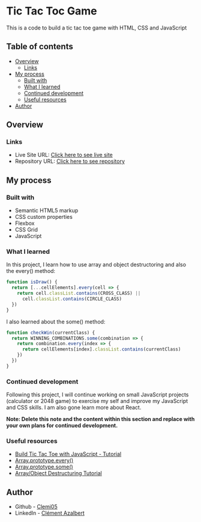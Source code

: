 # Tic Tac Toc Game

This is a code to build a tic tac toe game with HTML, CSS and JavaScript

## Table of contents

- [Overview](#overview)
  - [Links](#links)
- [My process](#my-process)
  - [Built with](#built-with)
  - [What I learned](#what-i-learned)
  - [Continued development](#continued-development)
  - [Useful resources](#useful-resources)
- [Author](#author)

## Overview

### Links

- Live Site URL: [Click here to see live site](https://clemi05.github.io/tic-tac-toe/)
- Repository URL: [Click here to see repository](https://github.com/Clemi05/tic-tac-toe)

## My process

### Built with

- Semantic HTML5 markup
- CSS custom properties
- Flexbox
- CSS Grid
- JavaScript

### What I learned

In this project, I learn how to use array and object destructoring and also the every() method:

```js
function isDraw() {
  return [...cellElements].every(cell => {
    return cell.classList.contains(CROSS_CLASS) ||
      cell.classList.contains(CIRCLE_CLASS)
  })
}
```

I also learned about the some() method:

```js
function checkWin(currentClass) {
  return WINNING_COMBINATIONS.some(combination => {
    return combination.every(index => {
      return cellElements[index].classList.contains(currentClass)
    })
  })
}
```

### Continued development

Following this project, I will continue working on small JavaScript projects (calculator or 2048 game) to exercise my self and improve my JavaScript and CSS skills. I am also gone learn more about React.

**Note: Delete this note and the content within this section and replace with your own plans for continued development.**

### Useful resources

- [Build Tic Tac Toe with JavaScript - Tutorial](https://www.youtube.com/watch?v=Y-GkMjUZsmM&ab_channel=WebDevSimplified)
- [Array.prototype.every()](https://developer.mozilla.org/en-US/docs/Web/JavaScript/Reference/Global_Objects/Array/every)
- [Array.prototype.some()](https://developer.mozilla.org/en-US/docs/Web/JavaScript/Reference/Global_Objects/Array/some)
- [Array/Object Destructuring Tutorial](https://www.youtube.com/watch?v=NIq3qLaHCIs&ab_channel=WebDevSimplified)



## Author

- Github - [Clemi05](https://github.com/Clemi05)
- LinkedIn - [Clément Azalbert](https://www.twitter.com/yourusername)
